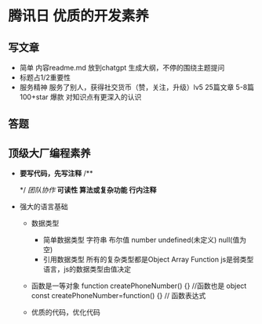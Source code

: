 # 腾讯日 优质的开发素养

## 写文章

- 简单
   内容readme.md 放到chatgpt 生成大纲，不停的围绕主题提问
- 标题占1/2重要性
- 服务精神
        服务了别人，获得社交货币（赞，关注，升级）lv5
        25篇文章 5-8篇 100+star 爆款
        对知识点有更深入的认识

## 答题

## 顶级大厂编程素养

- **要写代码，先写注释**
    /**

    */
    _团队协作_
    **可读性 算法或复杂功能 行内注释**

- 强大的语言基础
  - 数据类型
    - 简单数据类型
       字符串 布尔值 number undefined(未定义) null(值为空)
    - 引用数据类型
       所有的复杂类型都是Object Array Function
    js是弱类型语言，js的数据类型由值决定
  - 函数是一等对象
      function createPhoneNumber() {}  //函数也是 object
      const createPhoneNumber=function() {} // 函数表达式

  - 优质的代码，优化代码

